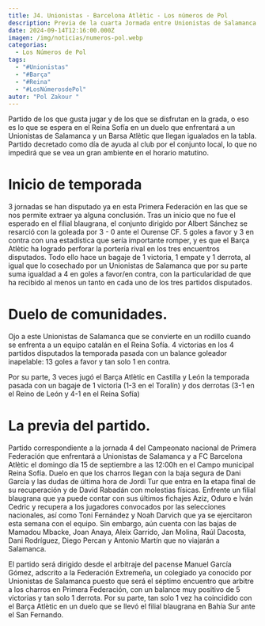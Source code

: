 ```yaml
---
title: J4. Unionistas - Barcelona Atlètic - Los números de Pol
description: Previa de la cuarta Jormada entre Unionistas de Salamanca y Barcelona Atletic
date: 2024-09-14T12:16:00.000Z
imagen: /img/noticias/numeros-pol.webp
categorias:
  - Los Números de Pol
tags:
  - "#Unionistas"
  - "#Barça"
  - "#Reina"
  - "#LosNúmerosdePol"
autor: "Pol Zakour "
---
```

Partido de los que gusta jugar y de los que se disfrutan en la grada, o eso es lo que se espera en el Reina Sofía en un duelo que enfrentará a un Unionistas de Salamanca y un Barsa Atlètic que llegan igualados en la tabla. Partido decretado como día de ayuda al club por el conjunto local, lo que no impedirá que se vea un gran ambiente en el horario matutino.

# Inicio de temporada 

3 jornadas se han disputado ya en esta Primera Federación en las que se nos permite extraer ya alguna conclusión. Tras un inicio que no fue el esperado en el filial blaugrana, el conjunto dirigido por Albert Sánchez se resarció con la goleada por 3 - 0 ante el Ourense CF. 5 goles a favor y 3 en contra con una estadística que sería importante romper, y es que el Barça Atlètic ha logrado perforar la portería rival en los tres encuentros disputados. Todo ello hace un bagaje de 1 victoria, 1 empate y 1 derrota, al igual que lo cosechado por un Unionistas de Salamanca que por su parte suma igualdad a 4 en goles a favor/en contra, con la particularidad de que ha recibido al menos un tanto en cada uno de los tres partidos disputados.

# Duelo de comunidades.

Ojo a este Unionistas de Salamanca que se convierte en un rodillo cuando se enfrenta a un equipo catalán en el Reina Sofía. 4 victorias en los 4 partidos disputados la temporada pasada con un balance goleador inapelable: 13 goles a favor y tan solo 1 en contra.

Por su parte, 3 veces jugó el Barça Atlètic en Castilla y León la temporada pasada con un bagaje de 1 victoria (1-3 en el Toralín) y dos derrotas (3-1 en el Reino de León y 4-1 en el Reina Sofía)

# La previa del partido.

Partido correspondiente a la jornada 4 del Campeonato nacional de Primera Federación que enfrentará a Unionistas de Salamanca y a FC Barcelona Atlètic el domingo día 15 de septiembre a las 12:00h en el Campo municipal Reina Sofía. Duelo en que los charros llegan con la baja segura de Dani García y las dudas de última hora de Jordi Tur que entra en la etapa final de su recuperación y de David Rabadán con molestias físicas. Enfrente un filial blaugrana que ya puede contar con sus últimos fichajes Aziz, Oduro e Iván Cedric y recupera a los jugadores convocados por las selecciones nacionales, así como Toni Fernández y Noah Darvich que ya se ejercitaron esta semana con el equipo. Sin embargo, aún cuenta con las bajas de Mamadou Mbacke, Joan Anaya, Aleix Garrido, Jan Molina, Raúl Dacosta, Dani Rodríguez, Diego Percan y Antonio Martín que no viajarán a Salamanca.

El partido será dirigido desde el arbitraje del pacense Manuel García Gómez, adscrito a la Federación Extremeña, un colegiado ya conocido por Unionistas de Salamanca puesto que será el séptimo encuentro que arbitre a los charros en Primera Federación, con un balance muy positivo de 5 victorias y tan solo 1 derrota. Por su parte, tan solo 1 vez ha coincidido con el Barça Atlètic en un duelo que se llevó el filial blaugrana en Bahía Sur ante el San Fernando.
